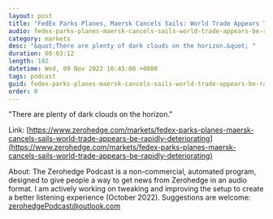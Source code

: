 ```yaml
---
layout: post
title: "FedEx Parks Planes, Maersk Cancels Sails: World Trade Appears To Be Rapidly Deteriorating "
audio: fedex-parks-planes-maersk-cancels-sails-world-trade-appears-be-rapidly-deteriorating-0
category: markets
desc: "&quot;There are plenty of dark clouds on the horizon.&quot; "
duration: 00:03:12
length: 192
datetime: Wed, 09 Nov 2022 10:45:00 +0000
tags: podcast
guid: fedex-parks-planes-maersk-cancels-sails-world-trade-appears-be-rapidly-deteriorating-0
order: 0
---
```

&quot;There are plenty of dark clouds on the horizon.&quot; 

Link: [https://www.zerohedge.com/markets/fedex-parks-planes-maersk-cancels-sails-world-trade-appears-be-rapidly-deteriorating](https://www.zerohedge.com/markets/fedex-parks-planes-maersk-cancels-sails-world-trade-appears-be-rapidly-deteriorating)

About: The Zerohedge Podcast is a non-commercial, automated program, designed to give people a way to get news from Zerohedge in an audio format.  I am actively working on tweaking and improving the setup to create a better listening experience (October 2022).  Suggestions are welcome: [zerohedgePodcast@outlook.com](mailto:zerohedgePodcast@outlook.com)